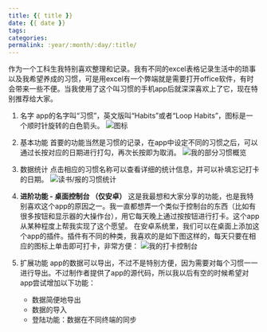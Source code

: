 ```yaml
---
title: {{ title }}
date: {{ date }}
tags:
categories: 
permalink: :year/:month/:day/:title/
---
```


作为一个工科生我特别喜欢整理和记录。我有不同的excel表格记录生活中的琐事以及我希望养成的习惯，可是用excel有一个弊端就是需要打开office软件，有时会带来一些不便。当我使用了这个叫习惯的手机app后就深深喜欢上了它，现在特别推荐给大家。

1. 名字
app的名字叫“习惯”，英文版叫“Habits”或者“Loop Habits”，图标是一个顺时针旋转的白色箭头。
![图标](https://upload-images.jianshu.io/upload_images/4815334-73ea17ccbf4c8492.png?imageMogr2/auto-orient/strip%7CimageView2/2/w/1240)

1. 基本功能
首要的功能当然是习惯的记录，在app中设定不同的习惯之后，可以通过长按对应的日期进行打勾，再次长按即为取消。
![我的部分习惯概览](https://upload-images.jianshu.io/upload_images/4815334-aa64bd058afed817.png?imageMogr2/auto-orient/strip%7CimageView2/2/w/1240)

1. 数据统计
点击相应的习惯名称可以查看详细的统计信息，并可以补填忘记打卡的日期。
![读书/报的习惯统计](https://upload-images.jianshu.io/upload_images/4815334-9480e23bdea48303.jpg?imageMogr2/auto-orient/strip%7CimageView2/2/w/1240)

1. **进阶功能 - 桌面控制台 （仅安卓）**
这是我最想和大家分享的功能，也是我特别喜欢这个app的原因之一。我一直都想弄一个类似于控制台的东西（比如有很多按钮和显示器的大操作台），用它每天晚上通过按按钮进行打卡。这个app从某种程度上帮我实现了这个愿望。
在安卓系统里，我们可以在桌面上添加这个app的插件。插件有不同的种类，我喜欢的是如下图这样的，每天只要在相应的图标上单击即可打卡，非常方便：
![我的打卡控制台](https://upload-images.jianshu.io/upload_images/4815334-0002032c901ed779.jpg?imageMogr2/auto-orient/strip%7CimageView2/2/w/1240)

1. 扩展功能
app的数据可以导出，不过不是特别方便，因为需要对每个习惯一一进行导出。不过制作者提供了app的源代码，所以我以后有空的时候希望对app尝试增加以下功能：
    - 数据简便地导出
    - 数据的导入
    - 登陆功能：数据在不同终端的同步

